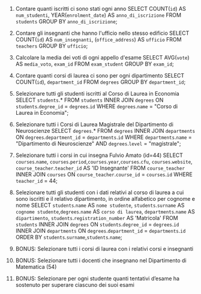 1. Contare quanti iscritti ci sono stati ogni anno
SELECT COUNT(`id`) AS `num_studenti`, YEAR(`enrolment_date`) AS `anno_di_iscrizione`
FROM `students`
GROUP BY `anno_di_iscrizione`;

2. Contare gli insegnanti che hanno l'ufficio nello stesso edificio
SELECT COUNT(`id`) AS `num_insegnanti`, (`office_address`) AS `ufficio`
FROM `teachers`
GROUP BY `ufficio`;

3. Calcolare la media dei voti di ogni appello d'esame
SELECT AVG(`vote`) AS `media_voto`, `exam_id`
FROM `exam_student`
GROUP BY `exam_id`;

4. Contare quanti corsi di laurea ci sono per ogni dipartimento
SELECT COUNT(`id`), `department_id`
FROM `degrees`
GROUP BY `department_id`;






1. Selezionare tutti gli studenti iscritti al Corso di Laurea in Economia
SELECT `students`.* 
FROM `students`
INNER JOIN `degrees`
ON `students`.`degree_id` = `degrees`.`id`
WHERE `degrees`.`name` = "Corso di Laurea in Economia";


2. Selezionare tutti i Corsi di Laurea Magistrale del Dipartimento di Neuroscienze
SELECT `degrees`.* 
FROM `degrees`
INNER JOIN `departments`
ON `degrees`.`department_id` = `departments`.`id`
WHERE `departments`.`name` = "Dipartimento di Neuroscienze" 
AND `degrees`.`level` = "magistrale";

3. Selezionare tutti i corsi in cui insegna Fulvio Amato (id=44)
SELECT `courses`.`name`, `courses`.`period`,`courses`.`year`,`courses`.`cfu`, `courses`.`website`, `course_teacher`.`teacher_id` AS 'ID Insegnante'
FROM `course_teacher`
INNER JOIN `courses`
ON `course_teacher`.`course_id` = `courses`.`id`
WHERE `teacher_id` = 44;

4. Selezionare tutti gli studenti con i dati relativi al corso di laurea a cui sono iscritti e il
relativo dipartimento, in ordine alfabetico per cognome e nome
SELECT `students`.`name` AS `nome studente`, `students`.`surname` AS `cognome studente`,`degrees`.`name` AS `corso di laurea`, `departments`.`name` AS `dipartimento`, `students`.`registration_number` AS 'Matricola'
FROM `students`
INNER JOIN `degrees`
ON `students`.`degree_id` = `degrees`.`id`
INNER JOIN `departments`
ON `degrees`.`department_id` = `departments`.`id`  
ORDER BY `students`.`surname`,`students`.`name`;

5. BONUS: Selezionare tutti i corsi di laurea con i relativi corsi e insegnanti

6. BONUS: Selezionare tutti i docenti che insegnano nel Dipartimento di Matematica (54)

7. BONUS: Selezionare per ogni studente quanti tentativi d’esame ha sostenuto per
superare ciascuno dei suoi esami


